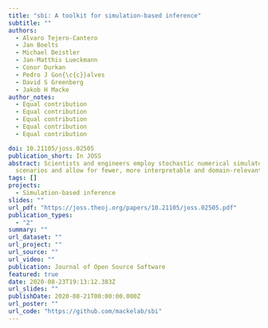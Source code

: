 ```yaml
---
title: "sbi: A toolkit for simulation-based inference"
subtitle: ""
authors:
  - Alvaro Tejero-Cantero
  - Jan Boelts
  - Michael Deistler
  - Jan-Matthis Lueckmann
  - Conor Durkan
  - Pedro J Gon{\c{c}}alves
  - David S Greenberg
  - Jakob H Macke
author_notes:
  - Equal contribution
  - Equal contribution
  - Equal contribution
  - Equal contribution
  - Equal contribution

doi: 10.21105/joss.02505
publication_short: In JOSS
abstract: Scientists and engineers employ stochastic numerical simulators to model empirically observed phenomena. In contrast to purely statistical models, simulators express scientific principles that provide powerful inductive biases, improve generalization to new data or 
  scenarios and allow for fewer, more interpretable and domain-relevant parameters. Despite these advantages, tuning a simulator's parameters so that its outputs match data is challenging. Simulation-based inference (SBI) seeks to identify parameter sets that a) are compatible with prior knowledge and b) match empirical observations. Importantly, SBI does not seek to recover a single best data-compatible parameter set, but rather to identify all high probability regions of parameter space that explain observed data, and thereby to quantify parameter uncertainty. In Bayesian terminology, SBI aims to retrieve the posterior distribution over the parameters of interest. In contrast to conventional Bayesian inference, SBI is also applicable when one can run model simulations, but no formula or algorithm exists for evaluating the probability of data given parameters, i.e. the likelihood. We present sbi, a PyTorch-based package that implements SBI algorithms based on neu- ral networks. sbi facilitates inference on black-box simulators for practising scientists and engineers by providing a unified interface to state-of-the-art algorithms together with docu- mentation and tutorials.
tags: []
projects:
  - Simulation-based inference
slides: ""
url_pdf: "https://joss.theoj.org/papers/10.21105/joss.02505.pdf"
publication_types:
  - "2"
summary: ""
url_dataset: ""
url_project: ""
url_source: ""
url_video: ""
publication: Journal of Open Source Software
featured: true
date: 2020-08-23T19:13:12.383Z
url_slides: ""
publishDate: 2020-08-21T00:00:00.000Z
url_poster: ""
url_code: "https://github.com/mackelab/sbi"
---
```

